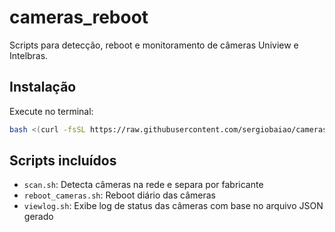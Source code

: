 # cameras_reboot

Scripts para detecção, reboot e monitoramento de câmeras Uniview e Intelbras.

## Instalação

Execute no terminal:

```bash
bash <(curl -fsSL https://raw.githubusercontent.com/sergiobaiao/cameras_reboot/main/install.sh)
```

## Scripts incluídos

- `scan.sh`: Detecta câmeras na rede e separa por fabricante
- `reboot_cameras.sh`: Reboot diário das câmeras
- `viewlog.sh`: Exibe log de status das câmeras com base no arquivo JSON gerado
